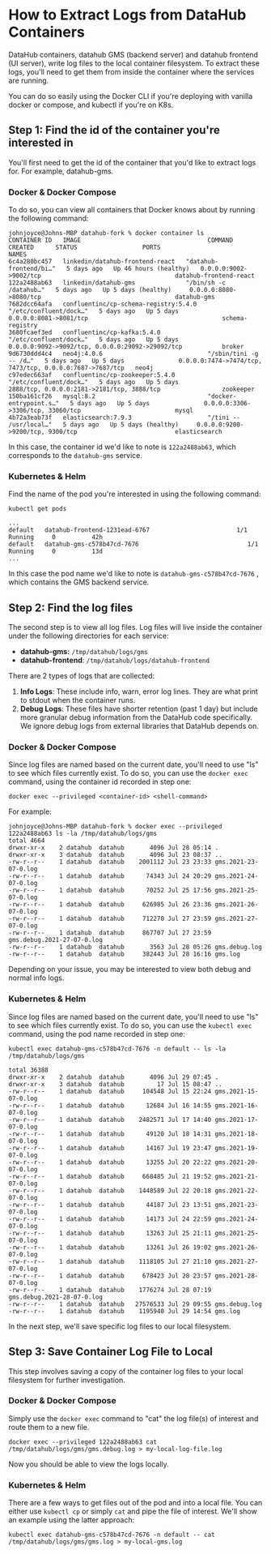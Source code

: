 # How to Extract Logs from DataHub Containers

DataHub containers, datahub GMS (backend server) and datahub frontend (UI server), write log files to the local container filesystem. To extract these logs, you'll need to get them from inside the container where the services are running.

You can do so easily using the Docker CLI if you're deploying with vanilla docker or compose, and kubectl if you're on K8s. 

## Step 1: Find the id of the container you're interested in

You'll first need to get the id of the container that you'd like to extract logs for. For example, datahub-gms.

### Docker & Docker Compose

To do so, you can view all containers that Docker knows about by running the following command:

```
johnjoyce@Johns-MBP datahub-fork % docker container ls
CONTAINER ID   IMAGE                                   COMMAND                  CREATED      STATUS                  PORTS                                                      NAMES
6c4a280bc457   linkedin/datahub-frontend-react   "datahub-frontend/bi…"   5 days ago   Up 46 hours (healthy)   0.0.0.0:9002->9002/tcp                                     datahub-frontend-react
122a2488ab63   linkedin/datahub-gms              "/bin/sh -c /datahub…"   5 days ago   Up 5 days (healthy)     0.0.0.0:8080->8080/tcp                                     datahub-gms
7682dcc64afa   confluentinc/cp-schema-registry:5.4.0   "/etc/confluent/dock…"   5 days ago   Up 5 days               0.0.0.0:8081->8081/tcp                                     schema-registry
3680fcaef3ed   confluentinc/cp-kafka:5.4.0             "/etc/confluent/dock…"   5 days ago   Up 5 days               0.0.0.0:9092->9092/tcp, 0.0.0.0:29092->29092/tcp           broker
9d6730ddd4c4   neo4j:4.0.6                             "/sbin/tini -g -- /d…"   5 days ago   Up 5 days               0.0.0.0:7474->7474/tcp, 7473/tcp, 0.0.0.0:7687->7687/tcp   neo4j
c97edec663af   confluentinc/cp-zookeeper:5.4.0         "/etc/confluent/dock…"   5 days ago   Up 5 days               2888/tcp, 0.0.0.0:2181->2181/tcp, 3888/tcp                 zookeeper
150ba161cf26   mysql:8.2                               "docker-entrypoint.s…"   5 days ago   Up 5 days               0.0.0.0:3306->3306/tcp, 33060/tcp                          mysql
4b72a3eab73f   elasticsearch:7.9.3                     "/tini -- /usr/local…"   5 days ago   Up 5 days (healthy)     0.0.0.0:9200->9200/tcp, 9300/tcp                           elasticsearch
```

In this case, the container id we'd like to note is `122a2488ab63`, which corresponds to the `datahub-gms` service.

### Kubernetes & Helm

Find the name of the pod you're interested in using the following command:

```
kubectl get pods

...
default   datahub-frontend-1231ead-6767                        1/1     Running     0          42h
default   datahub-gms-c578b47cd-7676                              1/1     Running     0          13d
...
```

In this case the pod name we'd like to note is `datahub-gms-c578b47cd-7676` , which contains the GMS backend service.

## Step 2: Find the log files

The second step is to view all log files. Log files will live inside the container under the following directories for each service:

- **datahub-gms:** `/tmp/datahub/logs/gms`
- **datahub-frontend**: `/tmp/datahub/logs/datahub-frontend`

There are 2 types of logs that are collected:

1. **Info Logs**: These include info, warn, error log lines. They are what print to stdout when the container runs.
2. **Debug Logs**: These files have shorter retention (past 1 day) but include more granular debug information from the DataHub code specifically. We ignore debug logs from external libraries that DataHub depends on.

### Docker & Docker Compose

Since log files are named based on the current date, you'll need to use "ls" to see which files currently exist. To do so, you can use the `docker exec` command, using the container id recorded in step one:

```
docker exec --privileged <container-id> <shell-command> 
```

For example:

```
johnjoyce@Johns-MBP datahub-fork % docker exec --privileged 122a2488ab63 ls -la /tmp/datahub/logs/gms 
total 4664
drwxr-xr-x    2 datahub  datahub       4096 Jul 28 05:14 .
drwxr-xr-x    3 datahub  datahub       4096 Jul 23 08:37 ..
-rw-r--r--    1 datahub  datahub    2001112 Jul 23 23:33 gms.2021-23-07-0.log
-rw-r--r--    1 datahub  datahub      74343 Jul 24 20:29 gms.2021-24-07-0.log
-rw-r--r--    1 datahub  datahub      70252 Jul 25 17:56 gms.2021-25-07-0.log
-rw-r--r--    1 datahub  datahub     626985 Jul 26 23:36 gms.2021-26-07-0.log
-rw-r--r--    1 datahub  datahub     712270 Jul 27 23:59 gms.2021-27-07-0.log
-rw-r--r--    1 datahub  datahub     867707 Jul 27 23:59 gms.debug.2021-27-07-0.log
-rw-r--r--    1 datahub  datahub       3563 Jul 28 05:26 gms.debug.log
-rw-r--r--    1 datahub  datahub     382443 Jul 28 16:16 gms.log
```

Depending on your issue, you may be interested to view both debug and normal info logs.

### Kubernetes & Helm

Since log files are named based on the current date, you'll need to use "ls" to see which files currently exist. To do so, you can use the `kubectl exec` command, using the pod name recorded in step one:

```
kubectl exec datahub-gms-c578b47cd-7676 -n default -- ls -la /tmp/datahub/logs/gms

total 36388
drwxr-xr-x    2 datahub  datahub       4096 Jul 29 07:45 .
drwxr-xr-x    3 datahub  datahub         17 Jul 15 08:47 ..
-rw-r--r--    1 datahub  datahub     104548 Jul 15 22:24 gms.2021-15-07-0.log
-rw-r--r--    1 datahub  datahub      12684 Jul 16 14:55 gms.2021-16-07-0.log
-rw-r--r--    1 datahub  datahub    2482571 Jul 17 14:40 gms.2021-17-07-0.log
-rw-r--r--    1 datahub  datahub      49120 Jul 18 14:31 gms.2021-18-07-0.log
-rw-r--r--    1 datahub  datahub      14167 Jul 19 23:47 gms.2021-19-07-0.log
-rw-r--r--    1 datahub  datahub      13255 Jul 20 22:22 gms.2021-20-07-0.log
-rw-r--r--    1 datahub  datahub     668485 Jul 21 19:52 gms.2021-21-07-0.log
-rw-r--r--    1 datahub  datahub    1448589 Jul 22 20:18 gms.2021-22-07-0.log
-rw-r--r--    1 datahub  datahub      44187 Jul 23 13:51 gms.2021-23-07-0.log
-rw-r--r--    1 datahub  datahub      14173 Jul 24 22:59 gms.2021-24-07-0.log
-rw-r--r--    1 datahub  datahub      13263 Jul 25 21:11 gms.2021-25-07-0.log
-rw-r--r--    1 datahub  datahub      13261 Jul 26 19:02 gms.2021-26-07-0.log
-rw-r--r--    1 datahub  datahub    1118105 Jul 27 21:10 gms.2021-27-07-0.log
-rw-r--r--    1 datahub  datahub     678423 Jul 28 23:57 gms.2021-28-07-0.log
-rw-r--r--    1 datahub  datahub    1776274 Jul 28 07:19 gms.debug.2021-28-07-0.log
-rw-r--r--    1 datahub  datahub   27576533 Jul 29 09:55 gms.debug.log
-rw-r--r--    1 datahub  datahub    1195940 Jul 29 14:54 gms.log
```

In the next step, we'll save specific log files to our local filesystem.

## Step 3: Save Container Log File to Local

This step involves saving a copy of the container log files to your local filesystem for further investigation.

### Docker & Docker Compose

Simply use the `docker exec` command to "cat" the log file(s) of interest and route them to a new file.

```
docker exec --privileged 122a2488ab63 cat /tmp/datahub/logs/gms/gms.debug.log > my-local-log-file.log
```

Now you should be able to view the logs locally.

### Kubernetes & Helm

There are a few ways to get files out of the pod and into a local file. You can either use `kubectl cp` or simply `cat` and pipe the file of interest. We'll show an example using the latter approach:

```
kubectl exec datahub-gms-c578b47cd-7676 -n default -- cat /tmp/datahub/logs/gms/gms.log > my-local-gms.log
```
